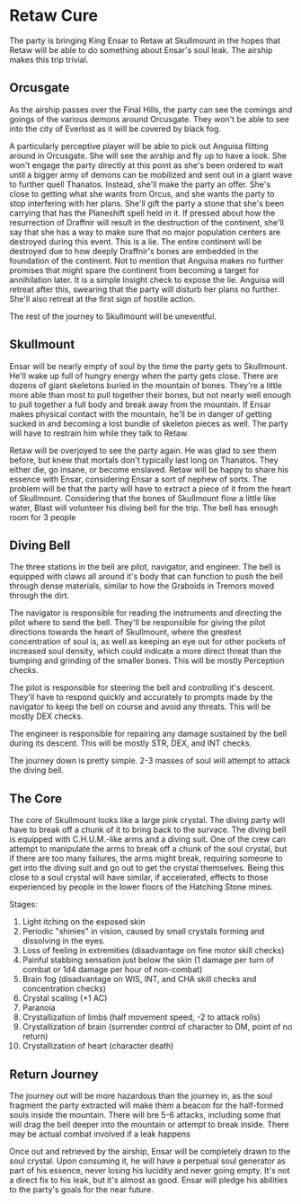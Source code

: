 # Retaw Cure
The party is bringing King Ensar to Retaw at Skullmount in the hopes that Retaw will be able to do something about Ensar's soul leak. The airship makes this trip trivial.

## Orcusgate
As the airship passes over the Final Hills, the party can see the comings and goings of the various demons around Orcusgate. They won't be able to see into the city of Everlost as it will be covered by black fog.

A particularly perceptive player will be able to pick out Anguisa flitting around in Orcusgate. She will see the airship and fly up to have a look. She won't engage the party directly at this point as she's been ordered to wait until a bigger army of demons can be mobilized and sent out in a giant wave to further quell Thanatos. Instead, she'll make the party an offer. She's close to getting what she wants from Orcus, and she wants the party to stop interfering with her plans. She'll gift the party a stone that she's been carrying that has the Planeshift spell held in it. If pressed about how the resurrection of Draffnir will result in the destruction of the continent, she'll say that she has a way to make sure that no major population centers are destroyed during this event. This is a lie. The entire continent will be destroyed due to how deeply Draffnir's bones are embedded in the foundation of the continent. Not to mention that Anguisa makes no further promises that might spare the continent from becoming a target for annihilation later. It is a simple Insight check to expose the lie. Anguisa will retreat after this, swearing that the party will disturb her plans no further. She'll also retreat at the first sign of hostile action.

The rest of the journey to Skullmount will be uneventful.

## Skullmount
Ensar will be nearly empty of soul by the time the party gets to Skullmount. He'll wake up full of hungry energy when the party gets close. There are dozens of giant skeletons buried in the mountain of bones. They're a little more able than most to pull together their bones, but not nearly well enough to pull together a full body and break away from the mountain. If Ensar makes physical contact with the mountain, he'll be in danger of getting sucked in and becoming a lost bundle of skeleton pieces as well. The party will have to restrain him while they talk to Retaw.

Retaw will be overjoyed to see the party again. He was glad to see them before, but knew that mortals don't typically last long on Thanatos. They either die, go insane, or become enslaved. Retaw will be happy to share his essence with Ensar, considering Ensar a sort of nephew of sorts. The problem will be that the party will have to extract a piece of it from the heart of Skullmount. Considering that the bones of Skullmount flow a little like water, Blast will volunteer his diving bell for the trip. The bell has enough room for 3 people

## Diving Bell
The three stations in the bell are pilot, navigator, and engineer. The bell is equipped with claws all around it's body that can function to push the bell through dense materials, similar to how the Graboids in Tremors moved through the dirt.

The navigator is responsible for reading the instruments and directing the pilot where to send the bell. They'll be responsible for giving the pilot directions towards the heart of Skullmount, where the greatest concentration of soul is, as well as keeping an eye out for other pockets of increased soul density, which could indicate a more direct threat than the bumping and grinding of the smaller bones. This will be mostly Perception checks.

The pilot is responsible for steering the bell and controlling it's descent. They'll have to respond quickly and accurately to prompts made by the navigator to keep the bell on course and avoid any threats. This will be mostly DEX checks.

The engineer is responsible for repairing any damage sustained by the bell during its descent. This will be mostly STR, DEX, and INT checks.

The journey down is pretty simple. 2-3 masses of soul will attempt to attack the diving bell.

## The Core
The core of Skullmount looks like a large pink crystal. The diving party will have to break off a chunk of it to bring back to the survace. The diving bell is equipped with C.H.U.M.-like arms and a diving suit. One of the crew can attempt to manipulate the arms to break off a chunk of the soul crystal, but if there are too many failures, the arms might break, requiring someone to get into the diving suit and go out to get the crystal themselves. Being this close to a soul crystal will have similar, if accelerated, effects to those experienced by people in the lower floors of the Hatching Stone mines.

Stages:
1. Light itching on the exposed skin
2. Periodic "shinies" in vision, caused by small crystals forming and dissolving in the eyes.
3. Loss of feeling in extremities (disadvantage on fine motor skill checks)
4. Painful stabbing sensation just below the skin (1 damage per turn of combat or 1d4 damage per hour of non-combat)
5. Brain fog (disadvantage on WIS, INT, and CHA skill checks and concentration checks)
6. Crystal scaling (+1 AC)
7. Paranoia
8. Crystallization of limbs (half movement speed, -2 to attack rolls)
9. Crystallization of brain (surrender control of character to DM, point of no return)
10. Crystallization of heart (character death)

## Return Journey
The journey out will be more hazardous than the journey in, as the soul fragment the party extracted will make them a beacon for the half-formed souls inside the mountain. There will bre 5-6 attacks, including some that will drag the bell deeper into the mountain or attempt to break inside. There may be actual combat involved if a leak happens

Once out and retrieved by the airship, Ensar will be completely drawn to the soul crystal. Upon consuming it, he will have a perpetual soul generator as part of his essence, never losing his lucidity and never going empty. It's not a direct fix to his leak, but it's almost as good. Ensar will pledge his abilities to the party's goals for the near future.
